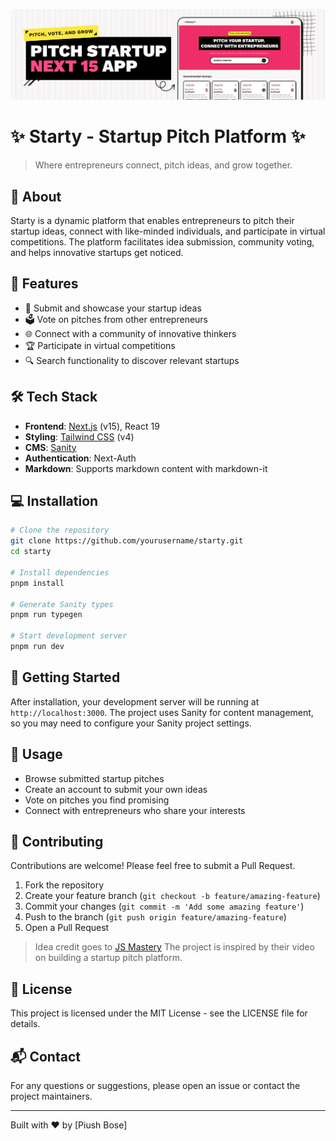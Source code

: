 ![](banner.png)

# ✨ Starty - Startup Pitch Platform ✨

> Where entrepreneurs connect, pitch ideas, and grow together.

## 🚀 About

Starty is a dynamic platform that enables entrepreneurs to pitch their startup
ideas, connect with like-minded individuals, and participate in virtual
competitions. The platform facilitates idea submission, community voting, and
helps innovative startups get noticed.

## 🎯 Features

- 📝 Submit and showcase your startup ideas
- 🗳️ Vote on pitches from other entrepreneurs
- 🌐 Connect with a community of innovative thinkers
- 🏆 Participate in virtual competitions
- 🔍 Search functionality to discover relevant startups

## 🛠️ Tech Stack

- **Frontend**: [Next.js](https://nextjs.org/) (v15), React 19
- **Styling**: [Tailwind CSS](https://tailwindcss.com/) (v4)
- **CMS**: [Sanity](https://www.sanity.io/)
- **Authentication**: Next-Auth
- **Markdown**: Supports markdown content with markdown-it

## 💻 Installation

```bash
# Clone the repository
git clone https://github.com/yourusername/starty.git
cd starty

# Install dependencies
pnpm install

# Generate Sanity types
pnpm run typegen

# Start development server
pnpm run dev
```

## 🚦 Getting Started

After installation, your development server will be running at
`http://localhost:3000`. The project uses Sanity for content management, so you
may need to configure your Sanity project settings.

## 🌟 Usage

- Browse submitted startup pitches
- Create an account to submit your own ideas
- Vote on pitches you find promising
- Connect with entrepreneurs who share your interests

## 🤝 Contributing

Contributions are welcome! Please feel free to submit a Pull Request.

1. Fork the repository
2. Create your feature branch (`git checkout -b feature/amazing-feature`)
3. Commit your changes (`git commit -m 'Add some amazing feature'`)
4. Push to the branch (`git push origin feature/amazing-feature`)
5. Open a Pull Request

> Idea credit goes to [JS Mastery](https://www.youtube.com/@javascriptmastery)
> The project is inspired by their video on building a startup pitch platform.

## 📄 License

This project is licensed under the MIT License - see the LICENSE file for
details.

## 📬 Contact

For any questions or suggestions, please open an issue or contact the project
maintainers.

---

Built with ❤️ by [Piush Bose]

